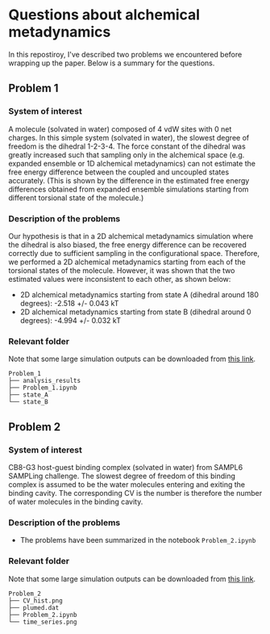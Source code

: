 # Questions about alchemical metadynamics
In this repostiroy, I've described two problems we encountered before wrapping up the paper. Below is a summary for the questions.

## Problem 1
### System of interest
A molecule (solvated in water) composed of 4 vdW sites with 0 net charges. In this simple system (solvated in water), the slowest degree of freedom is the dihedral 1-2-3-4. The force constant of the dihedral was greatly increased such that sampling only in the alchemical space (e.g. expanded ensemble or 1D alchemical metadynamics) can not estimate the free energy difference between the coupled and uncoupled states accurately. (This is shown by the difference in the estimated free energy differences obtained from expanded ensemble simulations starting from different torsional state of the molecule.)
### Description of the problems
Our hypothesis is that in a 2D alchemical metadynamics simulation where the dihedral is also biased, the free energy difference can be recovered correctly due to sufficient sampling in the configurational space. Therefore, we performed a 2D alchemical metadynamics starting from each of the torsional states of the molecule. However, it was shown that the two estimated values were inconsistent to each other, as shown below:
- 2D alchemical metadynamics starting from state A (dihedral around 180 degrees): -2.518 +/- 0.043 kT
- 2D alchemical metadynamics starting from state B (dihedral around 0 degrees): -4.994 +/- 0.032 kT

### Relevant folder
Note that some large simulation outputs can be downloaded from [this link](https://drive.google.com/drive/folders/19mCLDtWa1L9jtyh13_DHYnLnhJqpXaN8?usp=sharing).
```
Problem_1
├── analysis_results
├── Problem_1.ipynb
├── state_A
└── state_B
```

## Problem 2
### System of interest
CB8-G3 host-guest binding complex (solvated in water) from SAMPL6 SAMPLing challenge. The slowest degree of freedom of this binding complex is assumed to be the water molecules entering and exiting the binding cavity. The corresponding CV is the number is therefore the number of water molecules in the binding cavity. 

### Description of the problems
- The problems have been summarized in the notebook `Problem_2.ipynb`


### Relevant folder
Note that some large simulation outputs can be downloaded from [this link](https://drive.google.com/drive/folders/19mCLDtWa1L9jtyh13_DHYnLnhJqpXaN8?usp=sharing).
```
Problem_2
├── CV_hist.png
├── plumed.dat
├── Problem_2.ipynb
└── time_series.png
```
